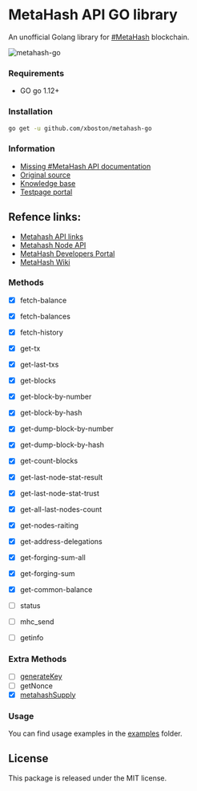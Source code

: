 # MetaHash API GO library

An unofficial Golang library for [#MetaHash](https://metahash.org ) blockchain.


![metahash-go](https://raw.githubusercontent.com/xboston/metahash-go/master/media/metahash-go.png)

### Requirements

- GO go 1.12+

### Installation

```bash
go get -u github.com/xboston/metahash-go
```

### Information

- [Missing #MetaHash API documentation](https://github.com/xboston/metahash-api)
- [Original source](https://github.com/metahashorg/crypt_example_php)
- [Knowledge base](https://developers.metahash.org)
- [Testpage portal](http://testpage.metahash.org/)

## Refence links:
- [Metahash API links](https://talk.metahash.org/t/metahash-api/36)
- [Metahash Node API](https://github.com/metahashorg/metahash-fullnode-client/wiki/Usage)
- [MetaHash Developers Portal](https://metahash.readme.io/docs/as-a-developer)
- [MetaHash Wiki](https://github.com/metahashorg/MetaHash/wiki)

### Methods

- [x] fetch-balance
- [x] fetch-balances
- [x] fetch-history
- [x] get-tx
- [x] get-last-txs
- [x] get-blocks
- [x] get-block-by-number
- [x] get-block-by-hash
- [x] get-dump-block-by-number
- [x] get-dump-block-by-hash
- [x] get-count-blocks
- [x] get-last-node-stat-result
- [x] get-last-node-stat-trust
- [x] get-all-last-nodes-count
- [x] get-nodes-raiting
- [x] get-address-delegations
- [x] get-forging-sum-all
- [x] get-forging-sum
- [x] get-common-balance
- [ ] status
- [ ] mhc_send
- [ ] getinfo


### Extra Methods
- [ ] [generateKey](https://developers.metahash.org/hc/en-us/articles/360002712193-Getting-started-with-Metahash-network)
- [ ] getNonce
- [x] [metahashSupply](https://github.com/metahashorg/MetaHash/wiki/MetaHash-Supply)

### Usage
You can find usage examples in the [examples](https://github.com/xboston/metahash-go/tree/master/examples) folder.

## License

This package is released under the MIT license.
